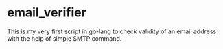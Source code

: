 # email_verifier
This is my very first script in go-lang to check validity of an email address with the help of simple SMTP command. 
